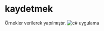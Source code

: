 # kaydetmek
Örnekler verilerek yapılmıştır.
![c# uygulama](https://github.com/serhatbiltekin07/kaydetmek/assets/112376639/f42319b6-2327-4b8f-b29f-ee617286e746)
